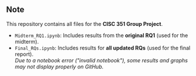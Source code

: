 ## Note

This repository contains all files for the **CISC 351 Group Project**.

- `Midterm_RQ1.ipynb`: Includes results from the **original RQ1** (used for the midterm).
- `Final_RQs.ipynb`: Includes results for **all updated RQs** (used for the final report).  
  _Due to a notebook error ("invalid notebook"), some results and graphs may not display properly on GitHub._
